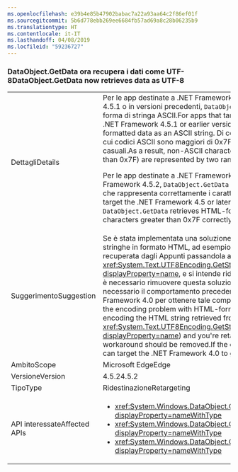 ```yaml
---
ms.openlocfilehash: e39b4e85b47902babac7a22a93aa64c2f86ef01f
ms.sourcegitcommit: 5b6d778ebb269ee6684fb57ad69a8c28b06235b9
ms.translationtype: HT
ms.contentlocale: it-IT
ms.lasthandoff: 04/08/2019
ms.locfileid: "59236727"
---
```

### <a name="dataobjectgetdata-now-retrieves-data-as-utf-8"></a><span data-ttu-id="0a099-101">DataObject.GetData ora recupera i dati come UTF-8</span><span class="sxs-lookup"><span data-stu-id="0a099-101">DataObject.GetData now retrieves data as UTF-8</span></span>

|   |   |
|---|---|
|<span data-ttu-id="0a099-102">Dettagli</span><span class="sxs-lookup"><span data-stu-id="0a099-102">Details</span></span>|<span data-ttu-id="0a099-103">Per le app destinate a .NET Framework 4 o che vengono eseguite in .NET Framework 4.5.1 o in versioni precedenti, <code>DataObject.GetData</code> recupera dati in formato HTML sotto forma di stringa ASCII.</span><span class="sxs-lookup"><span data-stu-id="0a099-103">For apps that target the .NET Framework 4 or that run on the .NET Framework 4.5.1 or earlier versions, <code>DataObject.GetData</code> retrieves HTML-formatted data as an ASCII string.</span></span> <span data-ttu-id="0a099-104">Di conseguenza, i caratteri non ASCII, ovvero quelli i cui codici ASCII sono maggiori di 0x7F, vengono rappresentati da due caratteri casuali.</span><span class="sxs-lookup"><span data-stu-id="0a099-104">As a result, non-ASCII characters (characters whose ASCII codes are greater than 0x7F) are represented by two random characters.</span></span><p/><span data-ttu-id="0a099-105">Per le app destinate a .NET Framework 4.5 o versione successiva ed eseguite in .NET Framework 4.5.2, <code>DataObject.GetData</code> recupera i dati in formato HTML come UTF-8, che rappresenta correttamente i caratteri con codici maggiori di 0x7F.</span><span class="sxs-lookup"><span data-stu-id="0a099-105">For apps that target the .NET Framework 4.5 or later and run on the .NET Framework 4.5.2, <code>DataObject.GetData</code> retrieves HTML-formatted data as UTF-8, which represents characters greater than 0x7F correctly.</span></span>|
|<span data-ttu-id="0a099-106">Suggerimento</span><span class="sxs-lookup"><span data-stu-id="0a099-106">Suggestion</span></span>|<span data-ttu-id="0a099-107">Se è stata implementata una soluzione alternativa per il problema di codifica con le stringhe in formato HTML, ad esempio codificando in modo esplicito la stringa HTML recuperata dagli Appunti passandola a <xref:System.Text.UTF8Encoding.GetString(System.Byte[],System.Int32,System.Int32)?displayProperty=name>, e si intende ridestinare l'app dalla versione 4 alla versione 4.5, è necessario rimuovere questa soluzione alternativa. Se per qualche motivo è necessario il comportamento precedente, l'app può essere destinata a .NET Framework 4.0 per ottenere tale comportamento.</span><span class="sxs-lookup"><span data-stu-id="0a099-107">If you implemented a workaround for the encoding problem with HTML-formatted strings (for example, by explicitly encoding the HTML string retrieved from the Clipboard by passing it to <xref:System.Text.UTF8Encoding.GetString(System.Byte[],System.Int32,System.Int32)?displayProperty=name>) and you're retargeting your app from version 4 to 4.5, that workaround should be removed.If the old behavior is needed for some reason, the app can target the .NET Framework 4.0 to get that behavior.</span></span>|
|<span data-ttu-id="0a099-108">Ambito</span><span class="sxs-lookup"><span data-stu-id="0a099-108">Scope</span></span>|<span data-ttu-id="0a099-109">Microsoft Edge</span><span class="sxs-lookup"><span data-stu-id="0a099-109">Edge</span></span>|
|<span data-ttu-id="0a099-110">Versione</span><span class="sxs-lookup"><span data-stu-id="0a099-110">Version</span></span>|<span data-ttu-id="0a099-111">4.5.2</span><span class="sxs-lookup"><span data-stu-id="0a099-111">4.5.2</span></span>|
|<span data-ttu-id="0a099-112">Tipo</span><span class="sxs-lookup"><span data-stu-id="0a099-112">Type</span></span>|<span data-ttu-id="0a099-113">Ridestinazione</span><span class="sxs-lookup"><span data-stu-id="0a099-113">Retargeting</span></span>|
|<span data-ttu-id="0a099-114">API interessate</span><span class="sxs-lookup"><span data-stu-id="0a099-114">Affected APIs</span></span>|<ul><li><xref:System.Windows.DataObject.GetData(System.String)?displayProperty=nameWithType></li><li><xref:System.Windows.DataObject.GetData(System.Type)?displayProperty=nameWithType></li><li><xref:System.Windows.DataObject.GetData(System.String,System.Boolean)?displayProperty=nameWithType></li></ul>|
